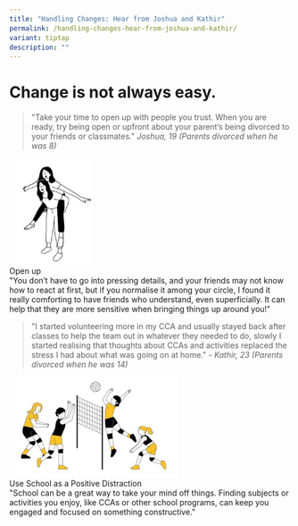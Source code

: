 ```yaml
---
title: "Handling Changes: Hear from Joshua and Kathir"
permalink: /handling-changes-hear-from-joshua-and-kathir/
variant: tiptap
description: ""
---
```

<h1>Change is not always easy.</h1>
<p></p>
<blockquote>
<p>"Take your time to open up with people you trust. When you are ready,
try being open or upfront about your parent’s being divorced to your friends
or classmates." <em>Joshua, 19 (Parents divorced when he was 8)</em>
</p>
</blockquote>
<p></p>
<div class="isomer-image-wrapper">
<img style="width: 30%;" height="auto" width="100%" alt="" src="/images/handling_changes.jpg">
</div>
<div class="isomer-card-grid">
<div class="isomer-card">
<div class="isomer-card-body">
<div class="isomer-card-title">Open up</div>
<div class="isomer-card-description">"You don’t have to go into pressing details, and your friends may not
know how to react at first, but if you normalise it among your circle,
I found it really comforting to have friends who understand, even superficially.
It can help that they are more sensitive when bringing things up around
you!"</div>
</div>
</div>
</div>
<p></p>
<blockquote>
<p>"I started volunteering more in my CCA and usually stayed back after classes
to help the team out in whatever they needed to do, slowly I started realising
that thoughts about CCAs and activities replaced the stress I had about
what was going on at home."<em> - Kathir, 23 (Parents divorced when he was 14)</em>
</p>
</blockquote>
<p></p>
<div class="isomer-image-wrapper">
<img style="width: 60%;" height="auto" width="100%" alt="" src="/images/handling_changes_2.jpg">
</div>
<div class="isomer-card-grid">
<div class="isomer-card">
<div class="isomer-card-body">
<div class="isomer-card-title">Use School as a Positive Distraction</div>
<div class="isomer-card-description">"School can be a great way to take your mind off things. Finding subjects
or activities you enjoy, like CCAs or other school programs, can keep you
engaged and focused on something constructive."</div>
</div>
</div>
</div>
<p></p>
<p></p>